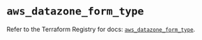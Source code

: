 # `aws_datazone_form_type`

Refer to the Terraform Registry for docs: [`aws_datazone_form_type`](https://registry.terraform.io/providers/hashicorp/aws/6.12.0/docs/resources/datazone_form_type).
